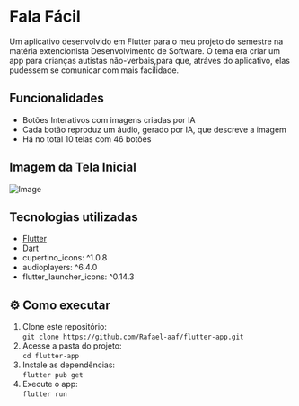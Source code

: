 # Fala Fácil

Um aplicativo desenvolvido em Flutter para o meu projeto do semestre na matéria extencionista Desenvolvimento de Software. O tema era criar um app para crianças autistas não-verbais,para que, atráves do aplicativo, elas pudessem se comunicar com mais facilidade.

##  Funcionalidades

- Botões Interativos com imagens criadas por IA
- Cada botão reproduz um áudio, gerado por IA, que descreve a imagem
- Há no total 10 telas com 46 botões

## Imagem da Tela Inicial

![Image](https://github.com/user-attachments/assets/dcdcdad5-4e87-474a-9ee0-5ee45f61f2ad)

##  Tecnologias utilizadas

- [Flutter](https://flutter.dev/)
- [Dart](https://dart.dev/)
- cupertino_icons: ^1.0.8
- audioplayers: ^6.4.0
- flutter_launcher_icons: ^0.14.3

## ⚙ Como executar

1. Clone este repositório:  
   `git clone https://github.com/Rafael-aaf/flutter-app.git`  
2. Acesse a pasta do projeto:  
   `cd flutter-app`  
3. Instale as dependências:  
   `flutter pub get`  
4. Execute o app:  
   `flutter run`  
